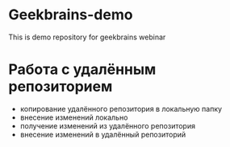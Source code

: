 # Geekbrains-demo
This is demo repository for geekbrains webinar

# Работа с удалённым репозиторием
- копирование удалённого репозитория в локальную папку
- внесение изменений локально
- получение изменений из удалённого репозитория
- внесение изменений в удалённый репозиторий


